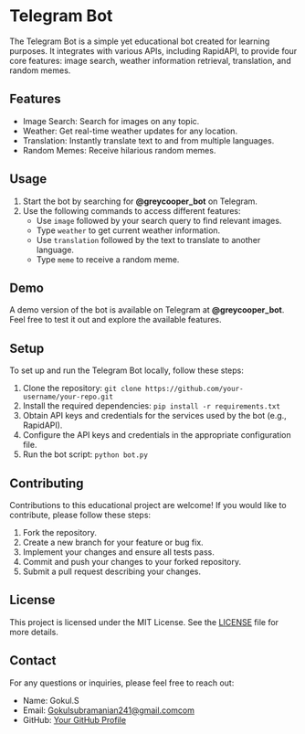 # Telegram Bot

The Telegram Bot is a simple yet educational bot created for learning purposes. It integrates with various APIs, including RapidAPI, to provide four core features: image search, weather information retrieval, translation, and random memes.

## Features

- Image Search: Search for images on any topic.
- Weather: Get real-time weather updates for any location.
- Translation: Instantly translate text to and from multiple languages.
- Random Memes: Receive hilarious random memes.

## Usage

1. Start the bot by searching for **@greycooper_bot** on Telegram.
2. Use the following commands to access different features:
   - Use `image` followed by your search query to find relevant images.
   - Type `weather`  to get current weather information.
   - Use `translation` followed by the text to translate to another language.
   - Type `meme` to receive a random meme.

## Demo

A demo version of the bot is available on Telegram at **@greycooper_bot**. Feel free to test it out and explore the available features.

## Setup

To set up and run the Telegram Bot locally, follow these steps:

1. Clone the repository: `git clone https://github.com/your-username/your-repo.git`
2. Install the required dependencies: `pip install -r requirements.txt`
3. Obtain API keys and credentials for the services used by the bot (e.g., RapidAPI).
4. Configure the API keys and credentials in the appropriate configuration file.
5. Run the bot script: `python bot.py`

## Contributing

Contributions to this educational project are welcome! If you would like to contribute, please follow these steps:

1. Fork the repository.
2. Create a new branch for your feature or bug fix.
3. Implement your changes and ensure all tests pass.
4. Commit and push your changes to your forked repository.
5. Submit a pull request describing your changes.

## License

This project is licensed under the MIT License. See the [LICENSE](LICENSE) file for more details.

## Contact

For any questions or inquiries, please feel free to reach out:

- Name: Gokul.S
- Email: Gokulsubramanian241@gmail.comcom
- GitHub: [Your GitHub Profile](https://github.com/gokul-exe)
